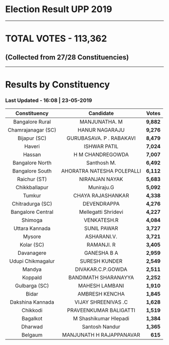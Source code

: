 # Election Result UPP 2019

---
# TOTAL VOTES - 113,362 
## (Collected from 27/28 Constituencies) 


---
# Results by Constituency 

### Last Updated - 16:08 | 23-05-2019 


|   Constituency   |        Candidate         |  Votes  |
|:----------------:|:------------------------:|--------:|
| Bangalore Rural  |      MANJUNATHA. M       |**9,882**|
|Chamrajanagar (SC)|      HANUR NAGARAJU      |**9,276**|
|   Bijapur (SC)   | GURUBASAVA. P . RABAKAVI |**8,479**|
|      Haveri      |       ISHWAR PATIL       |**7,024**|
|      Hassan      |     H M CHANDREGOWDA     |**7,007**|
| Bangalore North  |       Santhosh M.        |**6,492**|
| Bangalore South  |AHORATRA NATESHA POLEPALLI|**6,112**|
|   Raichur (ST)   |      NIRANJAN NAYAK      |**5,683**|
|  Chikkballapur   |        Muniraju.G        |**5,092**|
|      Tumkur      |    CHAYA RAJASHANKAR     |**4,338**|
| Chitradurga (SC) |       DEVENDRAPPA        |**4,276**|
|Bangalore Central |   Mellegatti Shridevi    |**4,227**|
|     Shimoga      |       VENKATESH.R        |**4,084**|
|  Uttara Kannada  |       SUNIL PAWAR        |**3,727**|
|      Mysore      |       ASHARANI.V.        |**3,721**|
|    Kolar (SC)    |        RAMANJI. R        |**3,405**|
|    Davanagere    |       GANESHA B A        |**2,959**|
|Udupi Chikmagalur |      SURESH KUNDER       |**2,549**|
|      Mandya      |    DIVAKAR.C.P.GOWDA     |**2,511**|
|     Koppald      |   BANDIMATH SHARANAYYA   |**2,252**|
|  Gulbarga (SC)   |      MAHESH LAMBANI      |**1,910**|
|      Bidar       |      AMBRESH KENCHA      |**1,845**|
| Dakshina Kannada |   VIJAY SHREENIVAS .C    |**1,628**|
|     Chikkodi     |  PRAVEENKUMAR BALIGATTI  |**1,519**|
|     Bagalkot     |  M Shashikumar Hlepadi   |**1,384**|
|     Dharwad      |      Santosh Nandur      |**1,365**|
|     Belgaum      | MANJUNATH H RAJAPPANAVAR |  **615**|


<script async src='https://www.googletagmanager.com/gtag/js?id=UA-138371535-2'></script><script> window.dataLayer = window.dataLayer || []; function gtag(){dataLayer.push(arguments);} gtag('js', new Date()); gtag('config', 'UA-138371535-2'); </script>